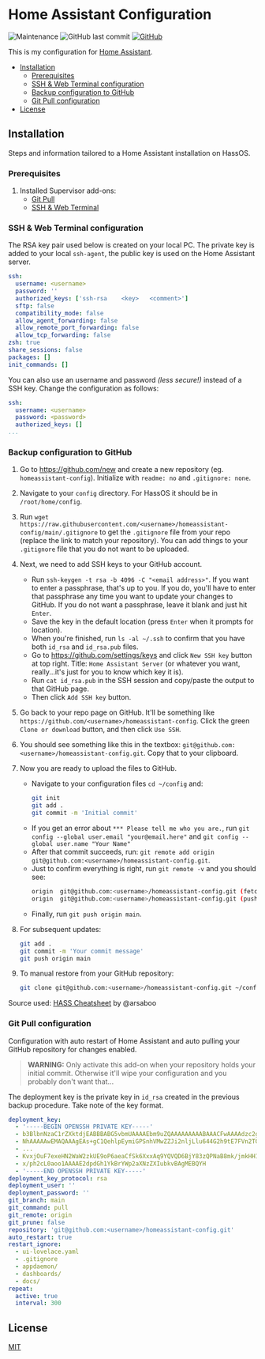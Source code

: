 # Home Assistant Configuration
![Maintenance](https://img.shields.io/maintenance/yes/2022?style=for-the-badge)
![GitHub last commit](https://img.shields.io/github/last-commit/ByKaj/homeassistant-config?style=for-the-badge)
[![GitHub](https://img.shields.io/github/license/ByKaj/homeassistant-config?style=for-the-badge)](/LICENSE)

This is my configuration for [Home Assistant](https://www.home-assistant.io).

- [Installation](#installation)
	- [Prerequisites](#prerequisites)
	- [SSH & Web Terminal configuration](#ssh--web-terminal-configuration)
	- [Backup configuration to GitHub](#backup-configuration-to-github)
	- [Git Pull configuration](#git-pull-configuration)
- [License](#license)


## Installation
Steps and information tailored to a Home Assistant installation on HassOS.

### Prerequisites
1. Installed Supervisor add-ons:
	* [Git Pull](https://github.com/home-assistant/hassio-addons/tree/master/git_pull)
	* [SSH & Web Terminal](https://github.com/hassio-addons/addon-ssh)


### SSH & Web Terminal configuration
The RSA key pair used below is created on your local PC. The private key is added to your local `ssh-agent`, the public key is used on the Home Assistant server.

```yaml
ssh:
  username: <username>
  password: ''
  authorized_keys: ['ssh-rsa    <key>   <comment>']
  sftp: false
  compatibility_mode: false
  allow_agent_forwarding: false
  allow_remote_port_forwarding: false
  allow_tcp_forwarding: false
zsh: true
share_sessions: false
packages: []
init_commands: []
```

You can also use an username and password _(less secure!)_ instead of a SSH key. Change the configuration as follows:
```yaml
ssh:
  username: <username>
  password: <password>
  authorized_keys: []
...
```

### Backup configuration to GitHub
1. Go to https://github.com/new and create a new repository (eg. `homeassistant-config`). Initialize with `readme: no` and `.gitignore: none`.
3. Navigate to your `config` directory. For HassOS it should be in `/root/home/config`.
5. Run `wget https://raw.githubusercontent.com/<username>/homeassistant-config/main/.gitignore` to get the `.gitignore` file from your repo (replace the link to match your repository). You can add things to your `.gitignore` file that you do not want to be uploaded.
6. Next, we need to add SSH keys to your GitHub account.
    * Run `ssh-keygen -t rsa -b 4096 -C "<email address>"`. If you want to enter a passphrase, that's up to you. If you do, you'll have to enter that passphrase any time you want to update your changes to GitHub. If you do not want a passphrase, leave it blank and just hit `Enter`.
    * Save the key in the default location (press `Enter` when it prompts for location).
    * When you're finished, run `ls -al ~/.ssh` to confirm that you have both `id_rsa` and `id_rsa.pub` files.
    * Go to https://github.com/settings/keys and click `New SSH key` button at top right. Title: `Home Assistant Server` (or whatever you want, really...it's just for you to know which key it is).
    * Run `cat id_rsa.pub` in the SSH session and copy/paste the output to that GitHub page.
    * Then click `Add SSH key` button.
7. Go back to your repo page on GitHub. It'll be something like `https://github.com/<username>/homeassistant-config`. Click the green `Clone or download` button, and then click `Use SSH`.
8. You should see something like this in the textbox: `git@github.com:<username>/homeassistant-config.git`. Copy that to your clipboard.
9. Now you are ready to upload the files to GitHub.
    * Navigate to your configuration files `cd ~/config` and:
		```bash
		git init
		git add .
		git commit -m 'Initial commit'
		```
	* If you get an error about `*** Please tell me who you are.`, run `git config --global user.email "your@email.here"` and `git config --global user.name "Your Name"`
    * After that commit succeeds, run: `git remote add origin git@github.com:<username>/homeassistant-config.git`.
    * Just to confirm everything is right, run `git remote -v` and you should see:
      ```bash
      origin  git@github.com:<username>/homeassistant-config.git (fetch)
      origin  git@github.com:<username>/homeassistant-config.git (push)
      ```
    * Finally, run `git push origin main`.

10. For subsequent updates:
    ```bash
    git add .
    git commit -m 'Your commit message'
    git push origin main
	```
11. To manual restore from your GitHub repository:
    ```bash
    git clone git@github.com:<username>/homeassistant-config.git ~/config
    ```

Source used: [HASS Cheatsheet](https://github.com/arsaboo/homeassistant-config/blob/master/HASS%20Cheatsheet.md) by @arsaboo


### Git Pull configuration
Configuration with auto restart of Home Assistant and auto pulling your GitHub repository for changes enabled. 

> **WARNING:** Only activate this add-on when your repository holds your initial commit. Otherwise it'll wipe your configuration and you probably don't want that... 

The deployment key is the private key in `id_rsa` created in the previous backup procedure. Take note of the key format.

```yaml
deployment_key:
  - '-----BEGIN OPENSSH PRIVATE KEY-----'
  - b3BlbnNzaC1rZXktdjEABBBABG5vbmUAAAAEbm9uZQAAAAAAAAABAAACFwAAAAdzc2gtcn
  - NhAAAAAwEMAQAAAgEAs+gC1QehlpEymiGPSnhVMwZZJi2nljLlu644G2h9tE7FVn2TG0XR
  - ...
  - KvxjOuF7exeHN2WaW2zkUE9oP6aeaCfSk6XxxAq9YQVQD6BjY83zQPNaB8mk/jmkHH1C6V
  - x/ph2cL0aoo1AAAAE2dpdGh1YkBrYWp2aXNzZXIubkvBAgMEBQYH
  - '-----END OPENSSH PRIVATE KEY-----'
deployment_key_protocol: rsa
deployment_user: ''
deployment_password: ''
git_branch: main
git_command: pull
git_remote: origin
git_prune: false
repository: 'git@github.com:<username>/homeassistant-config.git'
auto_restart: true
restart_ignore:
  - ui-lovelace.yaml
  - .gitignore
  - appdaemon/
  - dashboards/
  - docs/
repeat:
  active: true
  interval: 300
```


## License
[MIT](/LICENSE)
